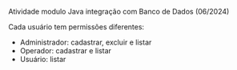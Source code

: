 Atividade modulo Java integração com Banco de Dados (06/2024)

Cada usuário tem permissões diferentes:
- Administrador: cadastrar, excluir e listar
- Operador: cadastrar e listar
- Usuário: listar
